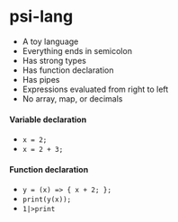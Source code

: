 psi-lang
==============

- A toy language
- Everything ends in semicolon
- Has strong types
- Has function declaration
- Has pipes
- Expressions evaluated from right to left
- No array, map, or decimals



#### Variable declaration
- `x = 2;`
- `x = 2 + 3;`

#### Function declaration
- `y = (x) => { x + 2; };`
- `print(y(x));`
- `1|>print`

